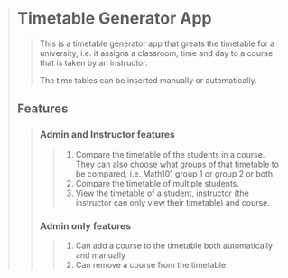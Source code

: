 > # Timetable Generator App
>
> > This is a timetable generator app that greats the timetable for a university, i.e. it assigns a classroom, time and day to a course that is taken by an instructor.
> >
> > The time tables can be inserted manually or automatically.
>
> ## Features
>
> > ### Admin and Instructor features
> >
> > > 1. Compare the timetable of the students in a course. They can also choose what groups of that timetable to be compared, i.e. Math101 group 1 or group 2 or both.
> > > 2. Compare the timetable of multiple students.
> > > 3. View the timetable of a student, instructor (the instructor can only view their timetable) and course.
> >
> > ### Admin only features
> >
> > > 1. Can add a course to the timetable both automatically and manually
> > > 2. Can remove a course from the timetable
